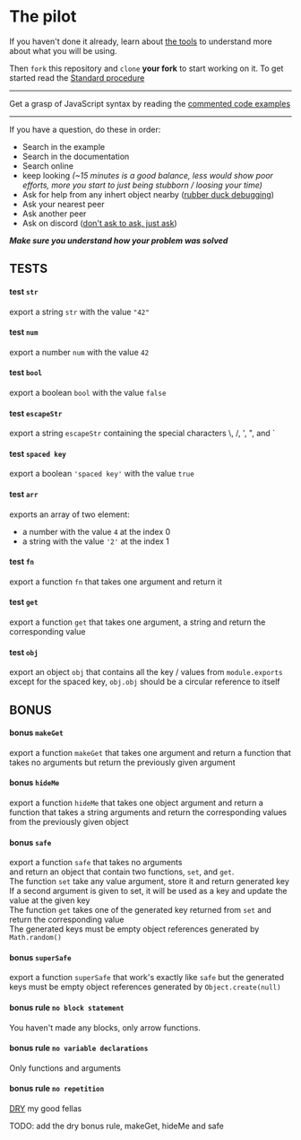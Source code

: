 # The pilot
If you haven't done it already, learn about [the tools](https://nan.ci/js-tools/)
to understand more about what you will be using.

Then `fork` this repository and `clone` **your fork** to start working on it.
To get started read the [Standard procedure](https://nan.ci/js-standard-procedure)

------

Get a grasp of JavaScript syntax by reading the 
[commented code examples](https://nan.ci/js-examples)

------

If you have a question, do these in order:
 - Search in the example
 - Search in the documentation
 - Search online
 - keep looking *(~15 minutes is a good balance, less would show poor efforts, more you start to just being stubborn / loosing your time)*
 - Ask for help from any inhert object nearby
  ([rubber duck debugging](https://en.wikipedia.org/wiki/Rubber_duck_debugging))
 - Ask your nearest peer
 - Ask another peer
 - Ask on discord
  ([don't ask to ask, just ask](http://sol.gfxile.net/dontask.html))

***Make sure you understand how your problem was solved***


## TESTS
#### test `str`
export a string `str` with the value `"42"`

#### test `num`
export a number `num` with the value `42`

#### test `bool`
export a boolean `bool` with the value `false`

#### test `escapeStr`
export a string `escapeStr` containing the special characters \\, /, ', ", and `

#### test `spaced key`
export a boolean `'spaced key'` with the value `true`

#### test `arr`
exports an array of two element:
 - a number with the value `4` at the index 0
 - a string with the value `'2'` at the index 1

#### test `fn`
export a function `fn` that takes one argument and return it

#### test `get`
export a function `get` that takes one argument, a string
and return the corresponding value

#### test `obj`
export an object `obj` that contains all the key / values from `module.exports`
except for the spaced key, `obj.obj` should be a circular reference to itself



## BONUS
#### bonus `makeGet`
export a function `makeGet` that takes one argument and return a function that
takes no arguments but return the previously given argument

#### bonus `hideMe`
export a function `hideMe` that takes one object argument
and return a function that takes a string arguments and return the corresponding
values from the previously given object

#### bonus `safe`
export a function `safe` that takes no arguments  
and return an object that contain two functions, `set`, and `get`.  
The function `set` take any value argument, store it and return generated key  
If a second argument is given to set, it will be used as a key
and update the value at the given key  
The function `get` takes one of the generated key returned from `set`
and return the corresponding value  
The generated keys must be empty object references generated by `Math.random()`


#### bonus `superSafe`
export a function `superSafe` that work's exactly like `safe` but the generated
keys must be empty object references generated by `Object.create(null)`

#### bonus rule `no block statement`
You haven't made any blocks, only arrow functions.

#### bonus rule `no variable declarations`
Only functions and arguments

#### bonus rule `no repetition`
[DRY](https://en.wikipedia.org/wiki/Don%27t_repeat_yourself) my good fellas


TODO:
add the dry bonus rule, makeGet, hideMe and safe

